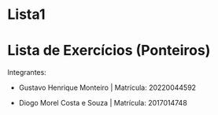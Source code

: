 # Lista1

# Lista de Exercícios (Ponteiros)

Integrantes:

* Gustavo Henrique Monteiro |  Matrícula: 20220044592
  
* Diogo Morel Costa e Souza |  Matrícula: 2017014748
